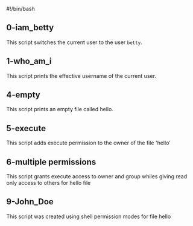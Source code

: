  #!/bin/bash

## 0-iam_betty
This script switches the current user to the user `betty`.

## 1-who_am_i
This script prints the effective username of the current user.

## 4-empty
This script prints an empty file called hello.

## 5-execute
This script adds execute permission to the owner of the file 'hello'

## 6-multiple permissions
This script grants execute access to owner and group whiles giving read only access to others for hello file

## 9-John_Doe
This script was created using shell permission modes for file hello 
